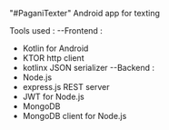 "#PaganiTexter" 
Android app for texting

Tools used :
  --Frontend :
  - Kotlin for Android
  - KTOR http client
  - kotlinx JSON serializer
  --Backend :
  - Node.js
  - express.js REST server
  - JWT for Node.js
  - MongoDB
  - MongoDB client for Node.js
